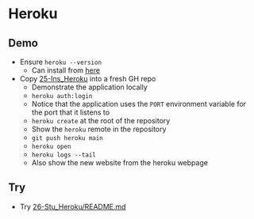 # Heroku

## Demo

- Ensure `heroku --version`
  - Can install from [here](https://devcenter.heroku.com/articles/heroku-cli#install-the-heroku-cli)
- Copy [25-Ins_Heroku](../../01-Activities/25-Ins_Heroku) into a fresh GH repo
  - Demonstrate the application locally
  - `heroku auth:login`
  - Notice that the application uses the `PORT` environment variable for the port that it listens to
  - `heroku create` at the root of the repository
  - Show the `heroku` remote in the repository
  - `git push heroku main`
  - `heroku open`
  - `heroku logs --tail`
  - Also show the new website from the heroku webpage

## Try

- Try [26-Stu_Heroku/README.md](../activities/26-Stu_Heroku/README.md)
